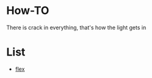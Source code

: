 # How-TO
There is crack in everything, that's how the light gets in

# List
- [flex](https://huntdream.github.io/how-to/flex)
